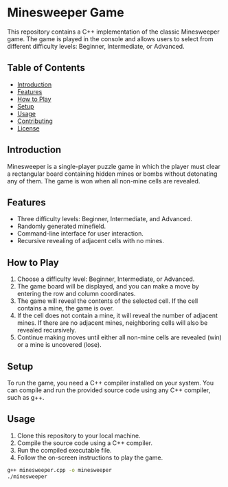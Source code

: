 # Minesweeper Game

This repository contains a C++ implementation of the classic Minesweeper game. The game is played in the console and allows users to select from different difficulty levels: Beginner, Intermediate, or Advanced.

## Table of Contents
- [Introduction](#introduction)
- [Features](#features)
- [How to Play](#how-to-play)
- [Setup](#setup)
- [Usage](#usage)
- [Contributing](#contributing)
- [License](#license)

## Introduction

Minesweeper is a single-player puzzle game in which the player must clear a rectangular board containing hidden mines or bombs without detonating any of them. The game is won when all non-mine cells are revealed.

## Features

- Three difficulty levels: Beginner, Intermediate, and Advanced.
- Randomly generated minefield.
- Command-line interface for user interaction.
- Recursive revealing of adjacent cells with no mines.

## How to Play

1. Choose a difficulty level: Beginner, Intermediate, or Advanced.
2. The game board will be displayed, and you can make a move by entering the row and column coordinates.
3. The game will reveal the contents of the selected cell. If the cell contains a mine, the game is over.
4. If the cell does not contain a mine, it will reveal the number of adjacent mines. If there are no adjacent mines, neighboring cells will also be revealed recursively.
5. Continue making moves until either all non-mine cells are revealed (win) or a mine is uncovered (lose).

## Setup

To run the game, you need a C++ compiler installed on your system. You can compile and run the provided source code using any C++ compiler, such as g++.

## Usage

1. Clone this repository to your local machine.
2. Compile the source code using a C++ compiler.
3. Run the compiled executable file.
4. Follow the on-screen instructions to play the game.

```bash
g++ minesweeper.cpp -o minesweeper
./minesweeper
